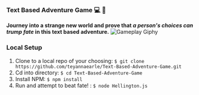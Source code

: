 ### Text Based Adventure Game :computer: :crystal_ball:
**Journey into a strange new world and prove that _a person's choices can trump fate_ in this text based adventure.**
![Gameplay Giphy](https://github.com/teyannaearle/Text-Based-Adventure-game/blob/main/HellingtonGiphy.gif?raw=true)

### Local Setup 
1. Clone to a local repo of your choosing: ```$ git clone https://github.com/teyannaearle/Text-Based-Adventure-Game.git```
2. Cd into directory: ```$ cd Text-Based-Adventure-Game```
3. Install NPM: ```$ npm install```
4. Run and attempt to beat fate! : ```$ node Hellington.js ``` 
